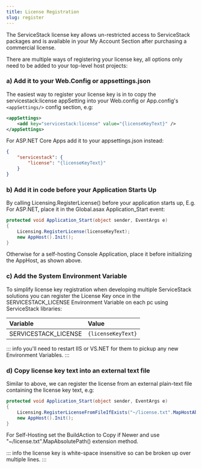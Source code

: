 ```yaml
---
title: License Registration
slug: register
---
```


The ServiceStack license key allows un-restricted access to ServiceStack packages and is available in your My Account Section after purchasing a commercial license.

There are multiple ways of registering your license key, all options only need to be added to your top-level host projects:

### a) Add it to your Web.Config or appsettings.json

The easiest way to register your license key is in to copy the servicestack:license appSetting into your Web.config or App.config's `<appSettings/>` config section, e.g:

```xml
<appSettings>
    <add key="servicestack:license" value="{licenseKeyText}" />
</appSettings>
```

For ASP.NET Core Apps add it to your appsettings.json instead:

```json
{
    "servicestack": {
        "license": "{licenseKeyText}"
    }
}
```

### b) Add it in code before your Application Starts Up

By calling Licensing.RegisterLicense() before your application starts up, E.g. For ASP.NET, place it in the Global.asax Application_Start event:

```csharp
protected void Application_Start(object sender, EventArgs e)
{
    Licensing.RegisterLicense(licenseKeyText);
    new AppHost().Init();
}
```

Otherwise for a self-hosting Console Application, place it before initializing the AppHost, as shown above.

### c) Add the System Environment Variable

To simplify license key registration when developing multiple ServiceStack solutions you can register the License Key once in the SERVICESTACK_LICENSE Environment Variable on each pc using ServiceStack libraries:

| Variable | Value |
|:-|:-|
| SERVICESTACK_LICENSE | `{licenseKeyText}` |

::: info
you'll need to restart IIS or VS.NET for them to pickup any new Environment Variables.
:::

### d) Copy license key text into an external text file

Similar to above, we can register the license from an external plain-text file containing the license key text, e.g:

```csharp
protected void Application_Start(object sender, EventArgs e)
{
    Licensing.RegisterLicenseFromFileIfExists("~/license.txt".MapHostAbsolutePath());
    new AppHost().Init();
}
```

For Self-Hosting set the BuildAction to Copy if Newer and use "~/license.txt".MapAbsolutePath() extension method.

::: info
the license key is white-space insensitive so can be broken up over multiple lines.
:::


